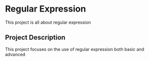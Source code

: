 # Regular Expression

This project is all about regular expression

## Project Description

This project focuses on the use of regular expression both basic and advanced
